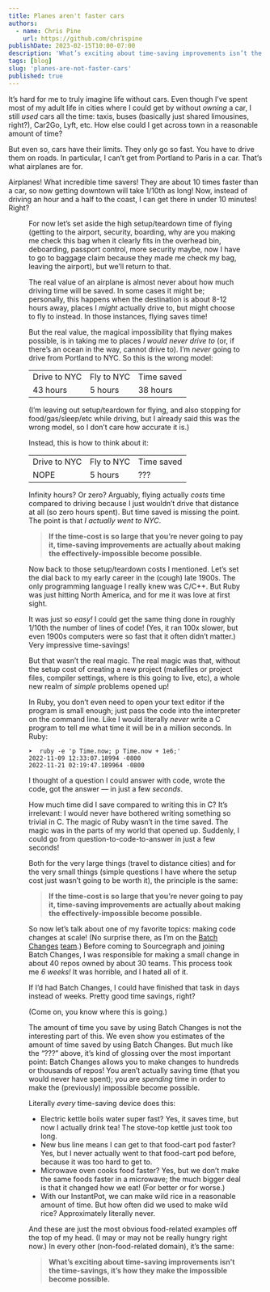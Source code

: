 ```yaml
---
title: Planes aren't faster cars
authors:
  - name: Chris Pine
    url: https://github.com/chrispine
publishDate: 2023-02-15T10:00-07:00
description: 'What’s exciting about time-saving improvements isn’t the time-savings, it’s how they make the impossible become possible.'
tags: [blog]
slug: 'planes-are-not-faster-cars'
published: true
---
```


It’s hard for me to truly imagine life without cars. Even though I’ve spent most of my adult life in cities where I could get by without _owning_ a car, I still _used_ cars all the time: taxis, buses (basically just shared limousines, right?), Car2Go, Lyft, etc. How else could I get across town in a reasonable amount of time?

But even so, cars have their limits. They only go so fast. You have to drive them on roads. In particular, I can’t get from Portland to Paris in a car. That’s what airplanes are for.

Airplanes! What incredible time savers! They are about 10 times faster than a car, so now getting downtown will take 1/10th as long! Now, instead of driving an hour and a half to the coast, I can get there in under 10 minutes! Right?

<Figure
  src="https://storage.googleapis.com/sourcegraph-assets/blog/blog-well-yes-but-no.jpeg"
  alt="Well yes, but actually no"
/>


For now let’s set aside the high setup/teardown time of flying (getting to the airport, security, boarding, why are you making me check this bag when it clearly fits in the overhead bin, deboarding, passport control, more security maybe, now I have to go to baggage claim because they made me check my bag, leaving the airport), but we’ll return to that.

The real value of an airplane is almost never about how much driving time will be saved. In some cases it might be; personally, this happens when the destination is about 8-12 hours away, places I _might_ actually drive to, but might choose to fly to instead. In those instances, flying saves time!

But the real value, the magical impossibility that flying makes possible, is in taking me to places _I would never drive to_ (or, if there’s an ocean in the way, cannot drive to). I’m _never_ going to drive from Portland to NYC. So this is the wrong model:


<table>
  <tr>
   <td>Drive to NYC</td>
   <td>Fly to NYC</td>
   <td>Time saved</td>
  </tr>
  <tr>
   <td>43 hours</td>
   <td>5 hours</td>
   <td>38 hours</td>
  </tr>
</table>


(I’m leaving out setup/teardown for flying, and also stopping for food/gas/sleep/etc while driving, but I already said this was the wrong model, so I don’t care how accurate it is.)

Instead, this is how to think about it:

<table>
  <tr>
   <td>Drive to NYC</td>
   <td>Fly to NYC</td>
   <td>Time saved</td>
  </tr>
  <tr>
   <td>NOPE</td>
   <td>5 hours</td>
   <td>???</td>
  </tr>
</table>


Infinity hours? Or zero? Arguably, flying actually _costs_ time compared to driving because I just wouldn’t drive that distance at all (so zero hours spent). But time saved is missing the point. The point is that _I actually went to NYC_.


> **If the time-cost is so large that you’re never going to pay it, time-saving improvements are actually about making the effectively-impossible become possible.**

Now back to those setup/teardown costs I mentioned. Let’s set the dial back to my early career in the (cough) late 1900s. The only programming language I really knew was C/C++. But Ruby was just hitting North America, and for me it was love at first sight.

It was just so _easy!_ I could get the same thing done in roughly 1/10th the number of lines of code! (Yes, it ran 100x slower, but even 1900s computers were so fast that it often didn’t matter.) Very impressive time-savings!

But that wasn’t the real magic. The real magic was that, without the setup cost of creating a new project (makefiles or project files, compiler settings, where is this going to live, etc), a whole new realm of _simple_ problems opened up!

In Ruby, you don’t even need to open your text editor if the program is small enough; just pass the code into the interpreter on the command line. Like I would literally _never_ write a C program to tell me what time it will be in a million seconds. In Ruby:


```
➤  ruby -e 'p Time.now; p Time.now + 1e6;'
2022-11-09 12:33:07.18994 -0800
2022-11-21 02:19:47.189964 -0800
```


I thought of a question I could answer with code, wrote the code, got the answer — in just a few _seconds_.

How much time did I save compared to writing this in C? It’s irrelevant: I would never have bothered writing something so trivial in C. The magic of Ruby wasn’t in the time saved. The magic was in the parts of my world that opened up. Suddenly, I could go from question-to-code-to-answer in just a few seconds!

Both for the very large things (travel to distance cities) and for the very small things (simple questions I have where the setup cost just wasn’t going to be worth it), the principle is the same:


> **If the time-cost is so large that you’re never going to pay it, time-saving improvements are actually about making the effectively-impossible become possible.**

So now let’s talk about one of my favorite topics: making code changes at scale! (No surprise there, as I’m on the [Batch Changes](https://docs.sourcegraph.com/batch_changes) [team](https://handbook.sourcegraph.com/departments/engineering/teams/batch-changes/).) Before coming to Sourcegraph and joining Batch Changes, I was responsible for making a small change in about 40 repos owned by about 30 teams. This process took me _6 weeks!_ It was horrible, and I hated all of it.

If I’d had Batch Changes, I could have finished that task in days instead of weeks. Pretty good time savings, right?

(Come on, you know where this is going.)

The amount of time you save by using Batch Changes is not the interesting part of this. We even show you estimates of the amount of time saved by using Batch Changes. But much like the “???” above, it’s kind of glossing over the most important point: Batch Changes allows you to make changes to hundreds or thousands of repos! You aren’t actually saving time (that you would never have spent); you are _spending_ time in order to make the (previously) impossible become possible.

Literally _every_ time-saving device does this:

* Electric kettle boils water super fast? Yes, it saves time, but now I actually drink tea! The stove-top kettle just took too long.
* New bus line means I can get to that food-cart pod faster? Yes, but I never actually went to that food-cart pod before, because it was too hard to get to.
* Microwave oven cooks food faster? Yes, but we don’t make the same foods faster in a microwave; the much bigger deal is that it changed how we eat! (For better or for worse.)
* With our InstantPot, we can make wild rice in a reasonable amount of time. But how often did we used to make wild rice? Approximately literally never.

And these are just the most obvious food-related examples off the top of my head. (I may or may not be really hungry right now.) In every other (non-food-related domain), it’s the same:

> **What’s exciting about time-saving improvements isn’t the time-savings, it’s how they make the impossible become possible.**
